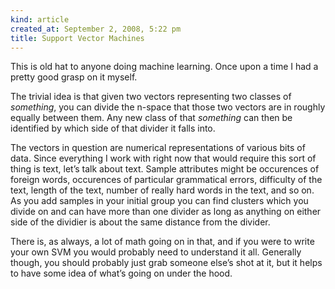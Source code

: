 ```yaml
---
kind: article
created_at: September 2, 2008, 5:22 pm
title: Support Vector Machines
---
```


<div><p>This is old hat to anyone doing machine learning. Once upon a time I had a pretty good grasp on it myself.</p>
<p>The trivial idea is that given two vectors representing two classes of <i>something</i>, you can divide the n-space that those two vectors are in roughly equally between them. Any new class of that <i>something</i> can then be identified by which side of that divider it falls into.</p>
<p>The vectors in question are numerical representations of various bits of data. Since everything I work with right now that would require this sort of thing is text, let&#8217;s talk about text. Sample attributes might be occurences of foreign words, occurences of particular grammatical errors, difficulty of the text, length of the text, number of really hard words in the text, and so on. As you add samples in your initial group you can find clusters which you divide on and can have more than one divider as long as anything on either side of the dividier is about the same distance from the divider.</p>
<p>There is, as always, a lot of math going on in that, and if you were to write your own SVM you would probably need to understand it all. Generally though, you should probably just grab someone else&#8217;s shot at it, but it helps to have some idea of what&#8217;s going on under the hood.</p></div>